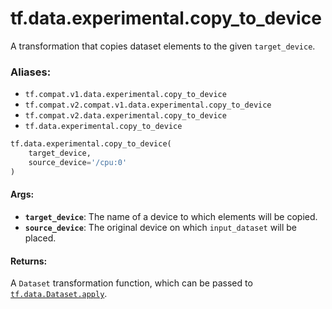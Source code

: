 <div itemscope itemtype="http://developers.google.com/ReferenceObject">
<meta itemprop="name" content="tf.data.experimental.copy_to_device" />
<meta itemprop="path" content="Stable" />
</div>

# tf.data.experimental.copy_to_device

A transformation that copies dataset elements to the given `target_device`.

### Aliases:

* `tf.compat.v1.data.experimental.copy_to_device`
* `tf.compat.v2.compat.v1.data.experimental.copy_to_device`
* `tf.compat.v2.data.experimental.copy_to_device`
* `tf.data.experimental.copy_to_device`

``` python
tf.data.experimental.copy_to_device(
    target_device,
    source_device='/cpu:0'
)
```

<!-- Placeholder for "Used in" -->


#### Args:


* <b>`target_device`</b>: The name of a device to which elements will be copied.
* <b>`source_device`</b>: The original device on which `input_dataset` will be placed.


#### Returns:

A `Dataset` transformation function, which can be passed to
<a href="../../../tf/data/Dataset.md#apply"><code>tf.data.Dataset.apply</code></a>.
